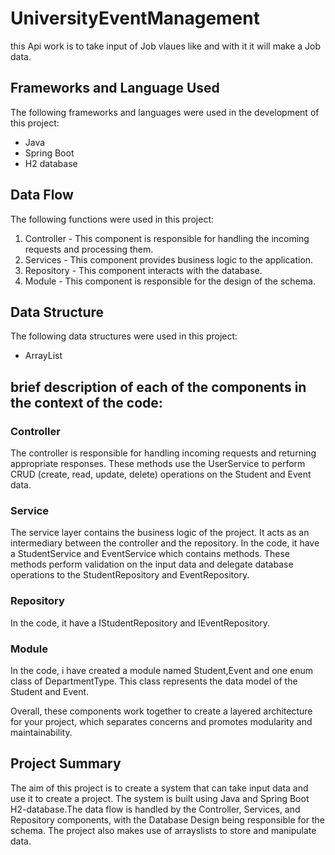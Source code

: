 # UniversityEventManagement

this Api work is to take input of Job vlaues like  and with it it will make a Job  data.

## Frameworks and Language Used

The following frameworks and languages were used in the development of this project:

- Java
- Spring Boot
- H2 database

## Data Flow

The following functions were used in this project:

1. Controller - This component is responsible for handling the incoming requests and processing them.
2. Services - This component provides business logic to the application.
3. Repository - This component interacts with the database.
4. Module - This component is responsible for the design of the schema.

## Data Structure

The following data structures were used in this project:

- ArrayList

## brief description of each of the components in the context of the code:

### Controller
The controller is responsible for handling incoming requests and returning appropriate responses. These methods use the UserService to perform CRUD (create, read, update, delete) operations on the Student and Event data.

### Service
The service layer contains the business logic of the project. It acts as an intermediary between the controller and the repository. In the code, it have a StudentService and EventService which contains methods. These methods perform validation on the input data and delegate database operations to the StudentRepository and EventRepository.

### Repository
In the code, it have a IStudentRepository and IEventRepository.

### Module
In the code, i have created a module named Student,Event and one enum class of DepartmentType. This class represents the data model of the Student and Event.

Overall, these components work together to create a layered architecture for your project, which separates concerns and promotes modularity and maintainability.

## Project Summary

The aim of this project is to create a system that can take input data and use it to create a project. The system is built using Java and Spring Boot H2-database.The data flow is handled by the Controller, Services, and Repository components, with the Database Design being responsible for the schema. The project also makes use of arrayslists to store and manipulate data.
